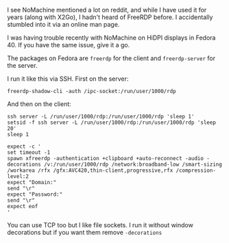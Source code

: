 I see NoMachine mentioned a lot on reddit, and while I have used it for years (along with X2Go), I hadn't heard of FreeRDP before. I accidentally stumbled into it via an online man page.

I was having trouble recently with NoMachine on HiDPI displays in Fedora 40. If you have the same issue, give it a go. 

The packages on Fedora are `freerdp` for the client and `freerdp-server` for the server.

I run it like this via SSH. First on the server:

    freerdp-shadow-cli -auth /ipc-socket:/run/user/1000/rdp

And then on the client:

    ssh server -L /run/user/1000/rdp:/run/user/1000/rdp 'sleep 1'
    setsid -f ssh server -L /run/user/1000/rdp:/run/user/1000/rdp 'sleep 20'
    sleep 1

    expect -c '
    set timeout -1
    spawn xfreerdp -authentication +clipboard +auto-reconnect -audio -decorations /v:/run/user/1000/rdp /network:broadband-low /smart-sizing /workarea /rfx /gfx:AVC420,thin-client,progressive,rfx /compression-level:2
    expect "Domain:"
    send "\r"
    expect "Password:"
    send "\r"
    expect eof
    '

You can use TCP too but I like file sockets. I run it without window decorations but if you want them remove `-decorations`
